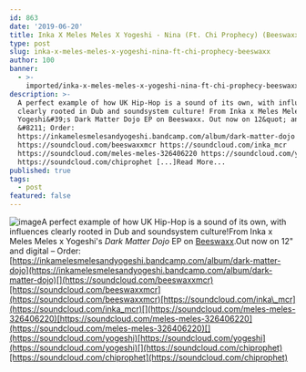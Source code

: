 ```yaml
---
id: 863
date: '2019-06-20'
title: Inka X Meles Meles X Yogeshi - Nina (Ft. Chi Prophecy) (Beeswaxx) - Loose Lips
type: post
slug: inka-x-meles-meles-x-yogeshi-nina-ft-chi-prophecy-beeswaxx
author: 100
banner:
  - >-
    imported/inka-x-meles-meles-x-yogeshi-nina-ft-chi-prophecy-beeswaxx/image863.jpeg
description: >-
  A perfect example of how UK Hip-Hop is a sound of its own, with influences
  clearly rooted in Dub and soundsystem culture! From Inka x Meles Meles x
  Yogeshi&#39;s Dark Matter Dojo EP on Beeswaxx. Out now on 12&quot; and digital
  &#8211; Order:
  https://inkamelesmelesandyogeshi.bandcamp.com/album/dark-matter-dojo
  https://soundcloud.com/beeswaxxmcr https://soundcloud.com/inka_mcr
  https://soundcloud.com/meles-meles-326406220 https://soundcloud.com/yogeshi
  https://soundcloud.com/chiprophet [...]Read More...
published: true
tags:
  - post
featured: false
---
```

![image](../imported/inka-x-meles-meles-x-yogeshi-nina-ft-chi-prophecy-beeswaxx/image863.jpeg)A perfect example of how UK Hip-Hop is a sound of its own, with influences clearly rooted in Dub and soundsystem culture!From Inka x Meles Meles x Yogeshi's _Dark Matter Dojo_ EP on [Beeswaxx](https://www.residentadvisor.net/promoter.aspx?id=64144).Out now on 12" and digital – Order: [](https://inkamelesmelesandyogeshi.bandcamp.com/album/dark-matter-dojo)[https://inkamelesmelesandyogeshi.bandcamp.com/album/dark-matter-dojo](https://inkamelesmelesandyogeshi.bandcamp.com/album/dark-matter-dojo)[](https://soundcloud.com/beeswaxxmcr)[https://soundcloud.com/beeswaxxmcr](https://soundcloud.com/beeswaxxmcr)[https://soundcloud.com/inka\_mcr](https://soundcloud.com/inka_mcr)[](https://soundcloud.com/meles-meles-326406220)[https://soundcloud.com/meles-meles-326406220](https://soundcloud.com/meles-meles-326406220)[](https://soundcloud.com/yogeshi)[https://soundcloud.com/yogeshi](https://soundcloud.com/yogeshi)[](https://soundcloud.com/chiprophet)[https://soundcloud.com/chiprophet](https://soundcloud.com/chiprophet)
